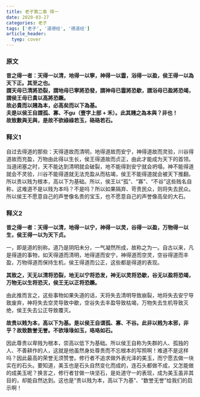 ```yaml
---
title: 老子第二章 得一
date: 2020-03-27
categories: 老子
tags: ['老子', '道德经', '德道经']
article_header:
  tyep: cover
---
```


### 原文

**昔之得一者：天得一以清，地得一以寧，神得一以霝，浴得一以盈，侯王得一以為天下正。其至之也。**  
**謂天毋已清將恐裂，謂地毋已寧將恐發，謂神毋已霝將恐歇，謂浴毋已盈將恐竭，謂侯王毋已貴以高將恐蹶。**  
**故必貴而以賤為本，必高矣而以下為基。**  
**夫是以侯王自謂孤、寡、不gu（壹字上部 + 禾）。此其賤之為本與？非也！**  
**故致數與无與，是故不欲祿祿若玉，硌硌若石。**

<!--more-->

### 释义1

自过去得道的那些：天得道故而清明，地得道故而安宁，神得道故而灵验，川谷得道故而充盈，万物由此得以生长，侯王得道故而贞正，由此才能成为天下的首领。当道闭塞之时，天不能达到清明就会破裂，地不能得到安宁就会坍塌，神不能得道就会不灵验，川谷不能得道就无法充盈从而枯竭，侯王不能得道就会被天下推翻。所以贵以贱为根本，高以下为基础。所以，侯王以“孤”、“寡”、“不谷”这些贱名自称，这难道不是以贱为本吗？不是吗？所以如果隔弃、苛责民众，则将失去民众。所以侯王不愿意自己的声誉像名贵的宝玉，也不愿意自己的声誉像高垒的大石。

### 释义2

**昔之得一者：天得一以清，地得一以宁，神得一以灵，谷得一以盈，万物得一以生，侯王得一以为天下贞。**

一，即是道的别称。道乃是阴阳未分，一气凝然所成，故称之为一。自古以来，凡是得道的事物，如天得道而清明，地得道而安宁，神得道而空灵，空谷得道而丰盈，万物得道而保持生机，侯王得道而公正，这些都是得道的表现。

**其致之，天无以清将恐裂，地无以宁将恐发，神无以灵将恐歇，谷无以盈将恐竭，万物无以生将恐灭，侯王无以正将恐蹶。**

由此推而言之，这些事物如果失道的话，天将失去清明导致崩裂，地将失去安宁导致废弃，神将失去空灵导致中歇，空谷失去丰盈导致枯竭，万物失去生机导致灭绝，侯王失去公正导致覆灭。

**故贵以贱为本，高以下为基。是以侯王自谓孤、寡、不谷。此非以贱为本邪，非乎？故致数誉无誉。不欲琭琭如玉，珞珞如石。**

因此尊贵以卑贱为根本，崇高以低下为基础。所以侯王自称为失群的人、孤独的人、不善耕作的人，这就是他虽然身处尊贵而不忘根本的写照啊！难道不是这样吗？因此最高的荣誉无须赞誉。修行者不追求做外表光泽的美玉，而宁愿去做一块实在的石头。要知道，美玉也是石头自然变化而成的，连石头都做不成，又怎能做的成美玉呢？换言之，修行者甘做一块坚石，是处道守一的表现，成为美玉虽非其目的，却能自然达到。这也是“贵以贱为本，高以下为基”、“数誉无誉”给我们的启示啊！
